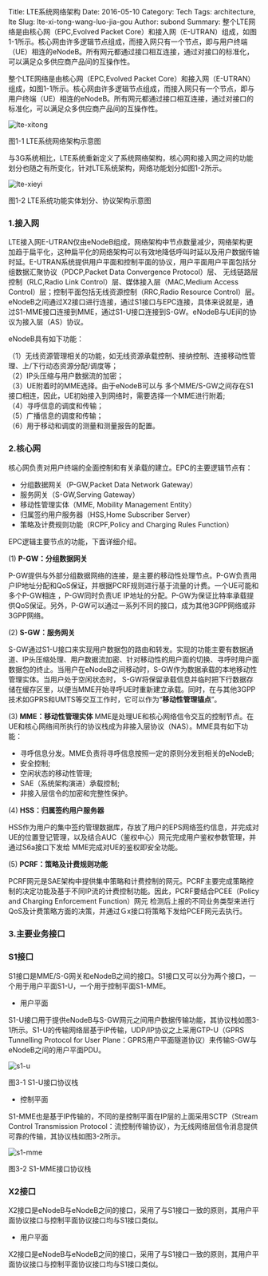 Title: LTE系统网络架构
Date: 2016-05-10
Category: Tech
Tags: architecture, lte
Slug: lte-xi-tong-wang-luo-jia-gou
Author: subond
Summary: 整个LTE网络是由核心网（EPC,Evolved Packet Core）和接入网（E-UTRAN）组成，如图1-1所示。核心网由许多逻辑节点组成，而接入网只有一个节点，即与用户终端（UE）相连的eNodeB。所有网元都通过接口相互连接，通过对接口的标准化，可以满足众多供应商产品间的互操作性。

整个LTE网络是由核心网（EPC,Evolved Packet Core）和接入网（E-UTRAN）组成，如图1-1所示。核心网由许多逻辑节点组成，而接入网只有一个节点，即与用户终端（UE）相连的eNodeB。所有网元都通过接口相互连接，通过对接口的标准化，可以满足众多供应商产品间的互操作性。

![lte-xitong](http://on64c9tla.bkt.clouddn.com/20160510lte-xitong.jpg)

图1-1&nbsp;LTE系统网络架构示意图

与3G系统相比，LTE系统重新定义了系统网络架构，核心网和接入网之间的功能划分也随之有所变化，针对LTE系统架构，网络功能划分如图1-2所示。

![lte-xieyi](http://on64c9tla.bkt.clouddn.com/20160510lte-xitong-gongneng-xieyi.jpg)

图1-2&nbsp;LTE系统功能实体划分、协议架构示意图

### 1.接入网

LTE接入网E-UTRAN仅由eNodeB组成，网络架构中节点数量减少，网络架构更加趋于扁平化，这种扁平化的网络架构可以有效地降低呼叫时延以及用户数据传输时延。E-UTRAN系统提供用户平面和控制平面的协议，用户平面用户平面包括分组数据汇聚协议（PDCP,Packet Data Convergence Protocol）层、 无线链路层控制（RLC,Radio Link Control）层、媒体接入层（MAC,Medium Access Control）层；控制平面包括无线资源控制（RRC,Radio Resource Control）层。eNodeB之间通过X2接口进行连接，通过S1接口与EPC连接，具体来说就是，通过S1-MME接口连接到MME，通过S1-U接口连接到S-GW。eNodeB与UE间的协议为接入层（AS）协议。

eNodeB具有如下功能：

（1）无线资源管理相关的功能，如无线资源承载控制、接纳控制、连接移动性管理、上/下行动态资源分配/调度等；  
（2）IP头压缩与用户数据流的加密；  
（3）UE附着时的MME选择。由于eNodeB可以与 多个MME/S-GW之间存在S1接口相连，因此，UE初始接入到网络时，需要选择一个MME进行附着;  
（4）寻呼信息的调度和传输；  
（5）广播信息的调度和传输；  
（6）用于移动和调度的测量和测量报告的配置。  

### 2.核心网

核心网负责对用户终端的全面控制和有关承载的建立。EPC的主要逻辑节点有：

+ 分组数据网关（P-GW,Packet Data Network Gateway）  
+ 服务网关（S-GW,Serving Gateway）  
+ 移动性管理实体（MME, Mobility Management Entity）  
+ 归属签约用户服务器（HSS,Home Subscriber Server）  
+ 策略及计费规则功能（RCPF,Policy and Charging Rules Function）  

EPC逻辑主要节点的功能，下面详细介绍。

(1) **P-GW：分组数据网关**

P-GW提供与外部分组数据网络的连接，是主要的移动性处理节点。P-GW负责用户IP地址分配和QoS保证，并根据PCRF规则进行基于流量的计费。一个UE可能和多个P-GW相连 ，P-GW同时负责UE IP地址的分配。P-GW为保证比特率承载提供QoS保证。另外，P-GW可以通过一系列不同的接口，成为其他3GPP网络或非3GPP网络。

(2) **S-GW：服务网关**

S-GW通过S1-U接口来实现用户数据包的路由和转发。实现的功能主要有数据通道、IP头压缩处理、用户数据流加密、针对移动性的用户面的切换、寻呼时用户面数据包的终止。当用户在eNodeB之间移动时，S-GW作为数据承载的本地移动性管理实体。当用户处于空闲状态时， S-GW将保留承载信息并临时把下行数据存储在缓存区里，以便当MME开始寻呼UE时重新建立承载。同时，在与其他3GPP技术如GPRS和UMTS等交互工作时，它可以作为“**移动性管理锚点**”。

(3) **MME：移动性管理实体**
MME是处理UE和核心网络信令交互的控制节点。在UE和核心网络间所执行的协议栈成为非接入层协议（NAS）。MME具有如下功能：

+ 寻呼信息分发。MME负责将寻呼信息按照一定的原则分发到相关的eNodeB;    
+ 安全控制;  
+ 空闲状态的移动性管理;  
+ SAE（系统架构演进）承载控制;  
+ 非接入层信令的加密和完整性保护。  

(4) **HSS：归属签约用户服务器**

HSS作为用户的集中签约管理数据库，存放了用户的EPS网络签约信息，并完成对UE的位置登记管理，以及结合AUC（鉴权中心）网元完成用户鉴权参数管理，并通过S6a接口下发给 MME完成对UE的鉴权即安全功能。

(5) **PCRF：策略及计费规则功能**

PCRF网元是SAE架构中提供集中策略和计费控制的网元。PCRF主要完成策略控制的决定功能及基于不同IP流的计费控制功能。因此，PCRF要结合PCEE（Policy and Charging Enforcement Function）网元 检测后上报的不同业务类型来进行QoS及计费策略方面的决策，并通过Ｇx接口将策略下发给PCEF网元去执行。

### 3.主要业务接口

### S1接口

S1接口是MME/S-G网关和eNodeB之间的接口。S1接口又可以分为两个接口，一个用于用户平面S1-U，一个用于控制平面S1-MME。

+ 用户平面

S1-U接口用于提供eNodeB与S-GW网元之间用户数据传输功能，其协议栈如图3-1所示。S1-U的传输网络层基于IP传输，UDP/IP协议之上采用GTP-U（GPRS Tunnelling Protocol for User Plane：GPRS用户平面隧道协议）来传输S-GW与eNodeB之间的用户平面PDU。

![s1-u](http://on64c9tla.bkt.clouddn.com/20160510s1-u-xie-yi-zhan.jpg)

图3-1&nbsp;S1-U接口协议栈

+ 控制平面

S1-MME也是基于IP传输的，不同的是控制平面在IP层的上面采用SCTP（Stream Control Transmission Protocol：流控制传输协议），为无线网络层信令消息提供可靠的传输，其协议栈如图3-2所示。

![s1-mme](http://on64c9tla.bkt.clouddn.com/20160510s1-mme-xie-yi-zhan.jpg)

图3-2&nbsp;S1-MME接口协议栈

### X2接口

X2接口是eNodeB与eNodeB之间的接口，采用了与S1接口一致的原则，其用户平面协议接口与控制平面协议接口均与S1接口类似。

+ 用户平面

X2接口是eNodeB与eNodeB之间的接口，采用了与S1接口一致的原则，其用户平面协议接口与控制平面协议接口均与S1接口类似。
